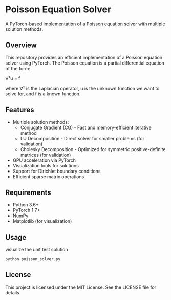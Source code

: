 # Poisson Equation Solver

A PyTorch-based implementation of a Poisson equation solver with multiple solution methods.

## Overview

This repository provides an efficient implementation of a Poisson equation solver using PyTorch. The Poisson equation is a partial differential equation of the form:

∇²u = f

where ∇² is the Laplacian operator, u is the unknown function we want to solve for, and f is a known function.

## Features

- Multiple solution methods:
  - Conjugate Gradient (CG) - Fast and memory-efficient iterative method
  - LU Decomposition - Direct solver for smaller problems (for validation)
  - Cholesky Decomposition - Optimized for symmetric positive-definite matrices (for validation)
- GPU acceleration via PyTorch
- Visualization tools for solutions
- Support for Dirichlet boundary conditions
- Efficient sparse matrix operations

## Requirements

- Python 3.6+
- PyTorch 1.7+
- NumPy
- Matplotlib (for visualization)


## Usage

visualize the unit test solution
```python
python poisson_solver.py
```


## License

This project is licensed under the MIT License. See the LICENSE file for details.

